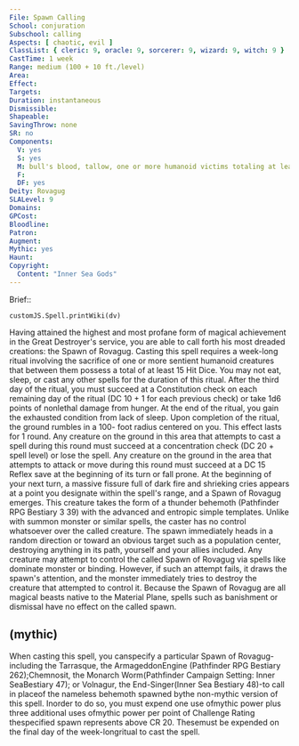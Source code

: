 ```yaml
---
File: Spawn Calling
School: conjuration
Subschool: calling
Aspects: [ chaotic, evil ]
ClassList: { cleric: 9, oracle: 9, sorcerer: 9, wizard: 9, witch: 9 }
CastTime: 1 week
Range: medium (100 + 10 ft./level)
Area: 
Effect: 
Targets: 
Duration: instantaneous
Dismissible: 
Shapeable: 
SavingThrow: none
SR: no
Components:
  V: yes
  S: yes
  M: bull's blood, tallow, one or more humanoid victims totaling at least 15 Hit Dice
  F: 
  DF: yes
Deity: Rovagug
SLALevel: 9
Domains: 
GPCost: 
Bloodline: 
Patron: 
Augment: 
Mythic: yes
Haunt: 
Copyright:
  Content: "Inner Sea Gods"
---
```

Brief:: 

```dataviewjs
customJS.Spell.printWiki(dv)
```

Having attained the highest and most profane form of magical achievement in the Great Destroyer's service, you are able to call forth his most dreaded creations: the Spawn of Rovagug.  Casting this spell requires a week-long ritual involving the sacrifice of one or more sentient humanoid creatures that between them possess a total of at least 15 Hit Dice. You may not eat, sleep, or cast any other spells for the duration of this ritual. After the third day of the ritual, you must succeed at a Constitution check on each remaining day of the ritual (DC 10 + 1 for each previous check) or take 1d6 points of nonlethal damage from hunger. At the end of the ritual, you gain the exhausted condition from lack of sleep.  Upon completion of the ritual, the ground rumbles in a 100- foot radius centered on you. This effect lasts for 1 round. Any creature on the ground in this area that attempts to cast a spell during this round must succeed at a concentration check (DC 20 + spell level) or lose the spell. Any creature on the ground in the area that attempts to attack or move during this round must succeed at a DC 15 Reflex save at the beginning of its turn or fall prone.  At the beginning of your next turn, a massive fissure full of dark fire and shrieking cries appears at a point you designate within the spell's range, and a Spawn of Rovagug emerges.  This creature takes the form of a thunder behemoth (Pathfinder RPG Bestiary 3 39) with the advanced and entropic simple templates. Unlike with summon monster or similar spells, the caster has no control whatsoever over the called creature. The spawn immediately heads in a random direction or toward an obvious target such as a population center, destroying anything in its path, yourself and your allies included.  Any creature may attempt to control the called Spawn of Rovagug via spells like dominate monster or binding.  However, if such an attempt fails, it draws the spawn's attention, and the monster immediately tries to destroy the creature that attempted to control it.  Because the Spawn of Rovagug are all magical beasts native to the Material Plane, spells such as banishment or dismissal have no effect on the called spawn.


## (mythic)

When casting this spell, you canspecify a particular Spawn of Rovagug-including the Tarrasque, the ArmageddonEngine (Pathfinder RPG Bestiary 262);Chemnosit, the Monarch Worm(Pathfinder Campaign Setting: Inner SeaBestiary 47); or Volnagur, the End-Singer(Inner Sea Bestiary 48)-to call in placeof the nameless behemoth spawned bythe non-mythic version of this spell. Inorder to do so, you must expend one use ofmythic power plus three additional uses ofmythic power per point of Challenge Rating thespecified spawn represents above CR 20. Thesemust be expended on the final day of the week-longritual to cast the spell.

